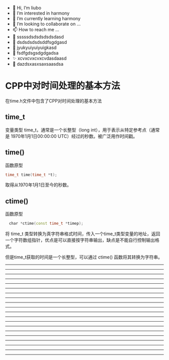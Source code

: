 * 👋 Hi, I’m liubo
* 👀 I’m interested in harmony
* 🌱 I’m currently learning harmony
* 💞️ I’m looking to collaborate on ...
* 📫 How to reach me ...
* 📇 sssssdsdsdsdsdsdasd
* 🎃 dsdsdsdsdsddfsgdgasd
* 🍺 jyukyuiyuiyuigkasd
* 🍥 fsdfgdsgsdgdgadsa
* ✨ xcvxcvxcvxcvdasdaasd
* 🍰 dazdsxasxsaxsaasdsa

# CPP中对时间处理的基本方法
在time.h文件中包含了CPP对时间处理的基本方法



## time_t

变量类型 time_t，通常是一个长整型（long int），用于表示从特定参考点（通常是 1970年1月1日00:00:00 UTC）经过的秒数。被广泛用作时间戳。



## time()

函数原型

```c++
time_t time(time_t *t);
```

取得从1970年1月1日至今的秒数。



## ctime()

函数原型

```c++
　char *ctime(const time_t *timep);
```





将 time_t 类型转换为真字符串格式时间，传入一个time_t类型变量的地址，返回一个字符数组指针，优点是可以直接按字符串输出，缺点是不能自行控制输出格式。







  但是time_t获取的时间是一个长整型，可以通过 ctime() 函数将其转换为字符串。













---
---
---
---
---
---
---
---
---
---
---
---
---
---
---
---
---
---
---
---
